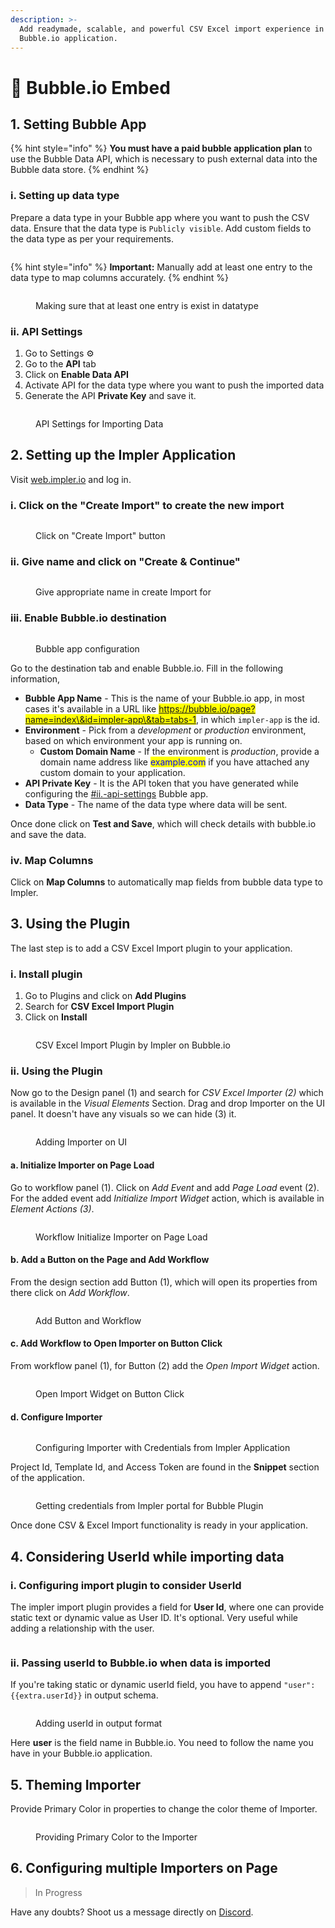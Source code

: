 ```yaml
---
description: >-
  Add readymade, scalable, and powerful CSV Excel import experience in your
  Bubble.io application.
---
```


# 🫧 Bubble.io Embed

## 1. Setting Bubble App

{% hint style="info" %}
**You must have a paid bubble application plan** to use the Bubble Data API, which is necessary to push external data into the Bubble data store.
{% endhint %}

### **i. Setting up data type**

Prepare a data type in your Bubble app where you want to push the CSV data. Ensure that the data type is `Publicly visible`. Add custom fields to the data type as per your requirements.

<figure><img src="../.gitbook/assets/image (5) (1) (1).png" alt=""><figcaption></figcaption></figure>

{% hint style="info" %}
**Important:** Manually add at least one entry to the data type to map columns accurately.
{% endhint %}

<figure><img src="../.gitbook/assets/image (6).png" alt=""><figcaption><p>Making sure that at least one entry is exist in datatype</p></figcaption></figure>

### **ii. API Settings**

1. Go to Settings :gear:
2. Go to the **API** tab
3. Click on **Enable Data API**
4. Activate API for the data type where you want to push the imported data
5. Generate the API **Private Key** and save it.

<figure><img src="../.gitbook/assets/image (10).png" alt=""><figcaption><p>API Settings for Importing Data</p></figcaption></figure>

## 2. Setting up the Impler Application

Visit [web.impler.io](https://web.impler.io) and log in.

### i. Click on the "Create Import" to create the new import

<figure><img src="../.gitbook/assets/image (8).png" alt=""><figcaption><p>Click on "Create Import" button</p></figcaption></figure>

### ii. Give name and click on "Create & Continue"

<figure><img src="../.gitbook/assets/image (9).png" alt=""><figcaption><p>Give appropriate name in create Import for</p></figcaption></figure>

### iii. Enable Bubble.io destination

<figure><img src="../.gitbook/assets/image (5).png" alt=""><figcaption><p>Bubble app configuration</p></figcaption></figure>

Go to the destination tab and enable Bubble.io. Fill in the following information,

* **Bubble App Name** - This is the name of your Bubble.io app, in most cases it's available in a URL like <mark style="color:blue;">https://bubble.io/page?name=index\&id=impler-app\&tab=tabs-1</mark>, in which `impler-app` is the id.
* **Environment** - Pick from a _development_ or _production_ environment, based on which environment your app is running on.
  * **Custom Domain Name** - If the environment is _production_, provide a domain name address like <mark style="color:blue;">example.com</mark> if you have attached any custom domain to your application.
* **API Private Key** - It is the API token that you have generated while configuring the [#ii.-api-settings](bubble.io-embed.md#ii.-api-settings "mention") Bubble app.
* **Data Type** - The name of the data type where data will be sent.

Once done click on **Test and Save**, which will check details with bubble.io and save the data.

### iv. Map Columns

Click on **Map Columns** to automatically map fields from bubble data type to Impler.

## 3. Using the Plugin

The last step is to add a CSV Excel Import plugin to your application.

### i. Install plugin

1. Go to Plugins and click on **Add Plugins**
2. Search for **CSV Excel Import Plugin**
3. Click on **Install**

<figure><img src="../.gitbook/assets/image (12).png" alt=""><figcaption><p>CSV Excel Import Plugin by Impler on Bubble.io</p></figcaption></figure>

### ii. Using the Plugin

Now go to the Design panel (1) and search for _CSV Excel Importer (2)_ which is available in the _Visual Elements_ Section. Drag and drop Importer on the UI panel. It doesn't have any visuals so we can hide (3) it.

<figure><img src="../.gitbook/assets/image (30).png" alt=""><figcaption><p>Adding Importer on UI</p></figcaption></figure>

#### a. Initialize Importer on Page Load

Go to workflow panel (1). Click on _Add Event_ and add _Page Load_ event (2). For the added event add _Initialize Import Widget_ action, which is available in _Element Actions (3)_.

<figure><img src="../.gitbook/assets/image (34).png" alt=""><figcaption><p>Workflow Initialize Importer on Page Load</p></figcaption></figure>

#### b. Add a Button on the Page and Add Workflow

From the design section add Button (1), which will open its properties from there click on _Add Workflow_.

<figure><img src="../.gitbook/assets/image (36).png" alt=""><figcaption><p>Add Button and Workflow</p></figcaption></figure>

#### c. Add Workflow to Open Importer on Button Click

From workflow panel (1), for Button (2) add the _Open Import Widget_ action.&#x20;

<figure><img src="../.gitbook/assets/image (35).png" alt=""><figcaption><p>Open Import Widget on Button Click</p></figcaption></figure>

#### d. Configure Importer

<figure><img src="../.gitbook/assets/image (39).png" alt=""><figcaption><p>Configuring Importer with Credentials from Impler Application</p></figcaption></figure>

&#x20;Project Id, Template Id, and Access Token are found in the **Snippet** section of the application.

<figure><img src="../.gitbook/assets/image (16).png" alt=""><figcaption><p>Getting credentials from Impler portal for Bubble Plugin</p></figcaption></figure>

Once done CSV & Excel Import functionality is ready in your application.

## 4. Considering UserId while importing data

### i. Configuring import plugin to consider UserId

The impler import plugin provides a field for **User Id**, where one can provide static text or dynamic value as User ID. It's optional. Very useful while adding a relationship with the user.

<figure><img src="../.gitbook/assets/image (38).png" alt=""><figcaption></figcaption></figure>

### ii. Passing userId to Bubble.io when data is imported

If you're taking static or dynamic userId field, you have to append `"user": {{extra.userId}}` in output schema.

<figure><img src="../.gitbook/assets/image (2) (1) (1) (1).png" alt=""><figcaption><p>Adding userId in output format</p></figcaption></figure>

Here **user** is the field name in Bubble.io. You need to follow the name you have in your Bubble.io application.

## 5. Theming Importer

Provide Primary Color in properties to change the color theme of Importer.

<figure><img src="../.gitbook/assets/image (40).png" alt=""><figcaption><p>Providing Primary Color to the Importer</p></figcaption></figure>

## 6. Configuring multiple Importers on Page

> In Progress

Have any doubts? Shoot us a message directly on [Discord](https://discord.impler.io).
